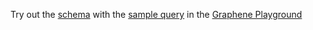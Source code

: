 Try out the [schema](schema.py) with the [sample query](../sampleQuery.gql) in the [Graphene Playground](http://graphene-python.org/playground/)
